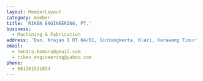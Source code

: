 ```yaml
---
layout: MemberLayout
category: member
title: 'RIKEN ENGINEERING, PT.'
business:
  - Machining & Fabrication
address: 'Dsn. Krajan I RT 04/01, Gintungkerta, Klari, Karawang Timur'
email:
  - hendra.komara@ymail.com
  - riken_engineering@yahoo.com
phone:
  - 081381521854
---
```

